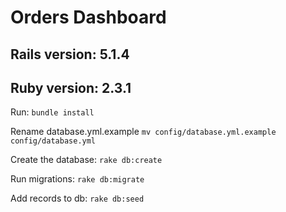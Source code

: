 # Orders Dashboard

## Rails version: 5.1.4
## Ruby version: 2.3.1

Run:
`bundle install`

Rename database.yml.example
`mv config/database.yml.example config/database.yml`

Create the database:
`rake db:create`

Run migrations:
`rake db:migrate`

Add records to db:
`rake db:seed`
